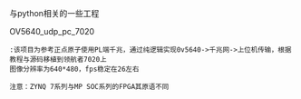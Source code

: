与python相关的一些工程


OV5640_udp_pc_7020

    :该项目为参考正点原子使用PL端千兆，通过纯逻辑实现0v5640->千兆网->上位机传输，根据教程与源码移植到领航者7020上
    图像分辨率为640*480，fps稳定在26左右
    
    注意：ZYNQ 7系列与MP SOC系列的FPGA其原语不同
